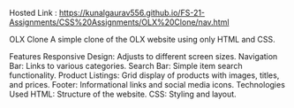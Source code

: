 Hosted Link : https://kunalgaurav556.github.io/FS-21-Assignments/CSS%20Assignments/OLX%20Clone/nav.html


OLX Clone
A simple clone of the OLX website using only HTML and CSS.

Features
Responsive Design: Adjusts to different screen sizes.
Navigation Bar: Links to various categories.
Search Bar: Simple item search functionality.
Product Listings: Grid display of products with images, titles, and prices.
Footer: Informational links and social media icons.
Technologies Used
HTML: Structure of the website.
CSS: Styling and layout.
